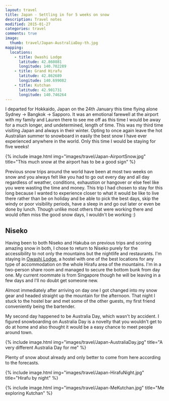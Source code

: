 ```yaml
---
layout: travel
title: Japan - Settling in for 5 weeks on snow
description: Travel notes
modified: 2015-01-27
categories: travel
comments: true
image:
  thumb: travel/Japan-AustraliaDay-th.jpg
mapping:
  locations:
    - title: Owashi Lodge
      latitude: 42.860881
      longitude: 140.702289
    - title: Grand Hirafu
      latitude: 42.862689
      longitude: 140.699082
    - title: Kutchan
      latitude: 42.901731
      longitude: 140.746264
---
```


I departed for Hokkaido, Japan on the 24th January this time flying alone Sydney → Bangkok → Sapporo. It was an emotional farewell at the airport with my family and Lauren there to see me off as this time I would be away for a much longer, and undetermined, length of time. This was my third time visiting Japan and always in their winter. Opting to once again leave the hot Australian summer to snowboard in easily the best snow I have ever experienced anywhere in the world. Only this time I would be staying for five weeks!

{% include image.html img="images/travel/Japan-AirportSnow.jpg" title="This much snow at the airport has to be a good sign" %}

Previous snow trips around the world have been at most two weeks on snow and you always felt like you had to go out every day and all day regardless of weather, conditions, exhaustion or hangover or else feel like you were wasting the time and money. This trip I had chosen to stay for this long because I wanted to experience closer to what it would be like to live there rather than be on holiday and be able to pick the best days, skip the windy or poor visibility periods, have a sleep in and go out later or even be done by lunch. Though unlike most others that were working there and would often miss the good snow days, I wouldn't be working :)

## Niseko
Having been to both Niseko and Hakuba on previous trips and scoring amazing snow in both, I chose to return to Niseko purely for the accessibility to not only the mountains but the nightlife and restaurants. I'm staying in [Owashi Lodge](http://owashilodge.com), a hostel with one of the best locations for any type of accommodation on the whole Hirafu area of the mountains. I'm in a two-person share room and managed to secure the bottom bunk from day one. My current roommate is from Singapore though he will be leaving in a few days and I'll no doubt get someone new. 

Almost immediately after arriving on day one I got changed into my snow gear and headed straight up the mountain for the afternoon. That night I stuck to the hostel bar and met some of the other guests, my first friend conveniently being the bartender.

My second day happened to be Australia Day, which wasn't by accident. I figured snowboarding on Australia Day is a novelty that you wouldn't get to do at home and also thought it would be a easy chance to meet people around town.

{% include image.html img="images/travel/Japan-AustraliaDay.jpg" title="A very different Australia Day for me" %}

Plenty of snow about already and only better to come from here according to the forecasts.

{% include image.html img="images/travel/Japan-HirafuNight.jpg" title="Hirafu by night" %}

{% include image.html img="images/travel/Japan-MeKutchan.jpg" title="Me exploring Kutchan" %}